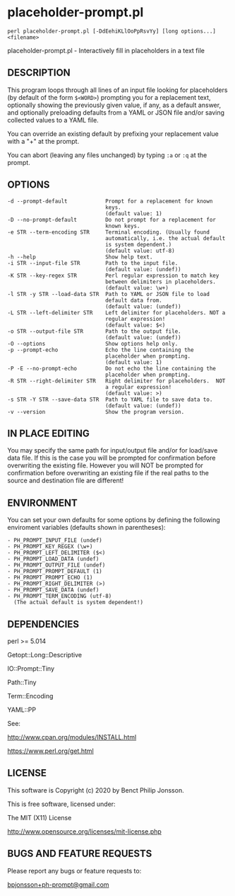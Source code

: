 placeholder-prompt.pl
=====================

    perl placeholder-prompt.pl [-DdEehiKLlOoPpRsvYy] [long options...] <filename>

placeholder-prompt.pl - Interactively fill in placeholders in a text file

DESCRIPTION
-----------

This program loops through all lines of an input file looking for
placeholders (by default of the form `$<WORD>`) prompting you for
a replacement text, optionally showing the previously given value,
if any, as a default answer, and optionally preloading defaults
from a YAML or JSON file and/or saving collected values to a YAML file.

You can override an existing default by prefixing your replacement
value with a "+" at the prompt.

You can abort (leaving any files unchanged) by typing `:a` or
`:q` at the prompt.

OPTIONS
-------

	-d --prompt-default            Prompt for a replacement for known
	                               keys.
	                               (default value: 1)
	-D --no-prompt-default         Do not prompt for a replacement for
	                               known keys.
	-e STR --term-encoding STR     Terminal encoding. (Usually found
	                               automatically, i.e. the actual default
	                               is system dependent.)
	                               (default value: utf-8)
	-h --help                      Show help text.
	-i STR --input-file STR        Path to the input file.
	                               (default value: (undef))
	-K STR --key-regex STR         Perl regular expression to match key
	                               between delimiters in placeholders.
	                               (default value: \w+)
	-l STR -y STR --load-data STR  Path to YAML or JSON file to load
	                               default data from.
	                               (default value: (undef))
	-L STR --left-delimiter STR    Left delimiter for placeholders. NOT a
	                               regular expression!
	                               (default value: $<)
	-o STR --output-file STR       Path to the output file.
	                               (default value: (undef))
	-O --options                   Show options help only.
	-p --prompt-echo               Echo the line containing the
	                               placeholder when prompting.
	                               (default value: 1)
	-P -E --no-prompt-echo         Do not echo the line containing the
	                               placeholder when prompting.
	-R STR --right-delimiter STR   Right delimiter for placeholders.  NOT
	                               a regular expression!
	                               (default value: >)
	-s STR -Y STR --save-data STR  Path to YAML file to save data to.
	                               (default value: (undef))
	-v --version                   Show the program version.


IN PLACE EDITING
----------------

You may specify the same path for input/output file and/or for
load/save data file. If this is the case you will be prompted for
confirmation before overwriting the existing file. However you
will NOT be prompted for confirmation before overwriting an
existing file if the real paths to the source and destination
file are different!

ENVIRONMENT
-----------

You can set your own defaults for some options by defining the
following enviroment variables (defaults shown in parentheses):

    - PH_PROMPT_INPUT_FILE (undef)
    - PH_PROMPT_KEY_REGEX (\w+)
    - PH_PROMPT_LEFT_DELIMITER ($<)
    - PH_PROMPT_LOAD_DATA (undef)
    - PH_PROMPT_OUTPUT_FILE (undef)
    - PH_PROMPT_PROMPT_DEFAULT (1)
    - PH_PROMPT_PROMPT_ECHO (1)
    - PH_PROMPT_RIGHT_DELIMITER (>)
    - PH_PROMPT_SAVE_DATA (undef)
    - PH_PROMPT_TERM_ENCODING (utf-8)
      (The actual default is system dependent!)

DEPENDENCIES
------------

perl >= 5.014

Getopt::Long::Descriptive

IO::Prompt::Tiny

Path::Tiny

Term::Encoding

YAML::PP

See: 

<http://www.cpan.org/modules/INSTALL.html>

<https://www.perl.org/get.html>

LICENSE
-------

This software is Copyright (c) 2020 by Benct Philip Jonsson.

This is free software, licensed under:

  The MIT (X11) License

<http://www.opensource.org/licenses/mit-license.php>

BUGS AND FEATURE REQUESTS
-------------------------

Please report any bugs or feature requests to:

  <bpjonsson+ph-prompt@gmail.com>


